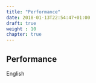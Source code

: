 ```yaml
---
title: "Performance"
date: 2018-01-13T22:54:47+01:00
draft: true
weight : 10
chapter: true
---
```

## Performance
English